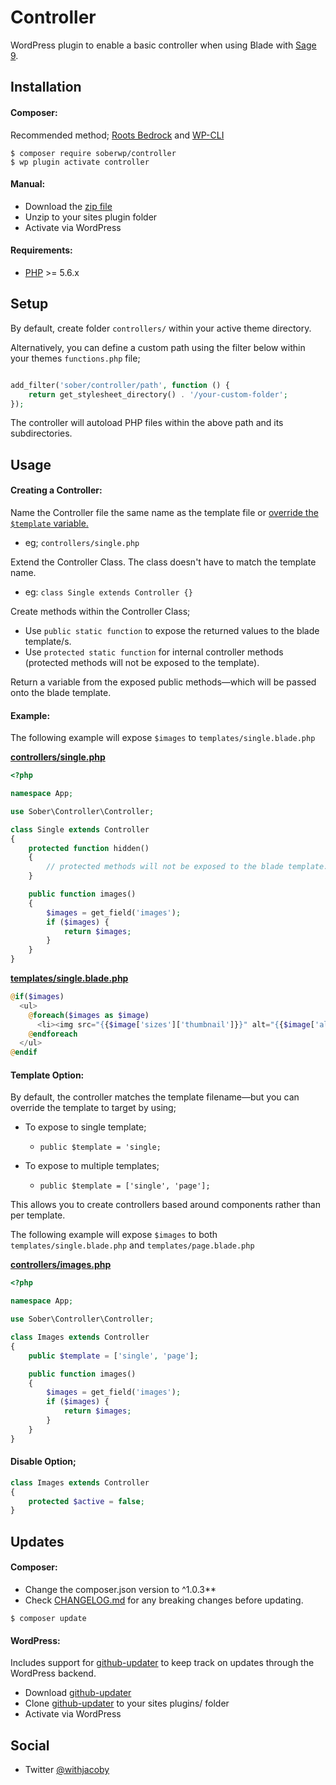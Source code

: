 # Controller

WordPress plugin to enable a basic controller when using Blade with [Sage 9](https://roots.io/sage/).

## Installation

#### Composer:

Recommended method; [Roots Bedrock](https://roots.io/bedrock/) and [WP-CLI](http://wp-cli.org/)
```shell
$ composer require soberwp/controller
$ wp plugin activate controller
```

#### Manual:

* Download the [zip file](https://github.com/soberwp/models/archive/master.zip)
* Unzip to your sites plugin folder
* Activate via WordPress

#### Requirements:

* [PHP](http://php.net/manual/en/install.php) >= 5.6.x

## Setup

By default, create folder `controllers/` within your active theme directory. 

Alternatively, you can define a custom path using the filter below within your themes `functions.php` file; 
```php

add_filter('sober/controller/path', function () {
    return get_stylesheet_directory() . '/your-custom-folder';
});
```

The controller will autoload PHP files within the above path and its subdirectories.

## Usage

#### Creating a Controller:

Name the Controller file the same name as the template file or [override the `$template` variable.](#option-template)
* eg; `controllers/single.php`

Extend the Controller Class.  The class doesn't have to match the template name.
* eg: `class Single extends Controller {}`

Create methods within the Controller Class;
* Use `public static function` to expose the returned values to the blade template/s. 
* Use `protected static function` for internal controller methods (protected methods will not be exposed to the template).

Return a variable from the exposed public methods&mdash;which will be passed onto the blade template.

#### Example: 

The following example will expose `$images` to `templates/single.blade.php`

**[controllers/single.php](.github/controllers/single.php)**

```php
<?php

namespace App;

use Sober\Controller\Controller;

class Single extends Controller
{
    protected function hidden()
    {
        // protected methods will not be exposed to the blade template.
    }

    public function images()
    {
        $images = get_field('images');
        if ($images) {
            return $images;
        }
    }
}
```

**[templates/single.blade.php](.github/templates/single.blade.php)**

```php
@if($images)
  <ul>
    @foreach($images as $image)
      <li><img src="{{$image['sizes']['thumbnail']}}" alt="{{$image['alt']}}"></li>
    @endforeach
  </ul>
@endif
```

<a name="option-template"></a>

#### Template Option:

By default, the controller matches the template filename&mdash;but you can override the template to target by using; 

* To expose to single template; 
    * `public $template = 'single;`

* To expose to multiple templates; 
    * `public $template = ['single', 'page'];`

This allows you to create controllers based around components rather than per template.

The following example will expose `$images` to both `templates/single.blade.php` and `templates/page.blade.php`

**[controllers/images.php](.github/controllers/images.php)**

```php
<?php

namespace App;

use Sober\Controller\Controller;

class Images extends Controller
{
    public $template = ['single', 'page'];

    public function images()
    {
        $images = get_field('images');
        if ($images) {
            return $images;
        }
    }
}
```

#### Disable Option;

```php
class Images extends Controller
{
    protected $active = false;
}
```

## Updates

#### Composer:

* Change the composer.json version to ^1.0.3**
* Check [CHANGELOG.md](CHANGELOG.md) for any breaking changes before updating.

```shell
$ composer update
```

#### WordPress:

Includes support for [github-updater](https://github.com/afragen/github-updater) to keep track on updates through the WordPress backend.
* Download [github-updater](https://github.com/afragen/github-updater)
* Clone [github-updater](https://github.com/afragen/github-updater) to your sites plugins/ folder
* Activate via WordPress

## Social

* Twitter [@withjacoby](https://twitter.com/withjacoby)
